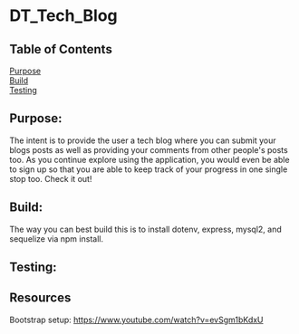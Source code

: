 # DT_Tech_Blog

## Table of Contents

[Purpose](#Purpose) <br>
[Build](#Build) <br>
[Testing](#Testing) <br>

## Purpose:

The intent is to provide the user a tech blog where you can submit your blogs posts as well as providing your comments from other people's posts too. As you continue explore using the application, you would even be able to sign up so that you are able to keep track of your progress in one single stop too. Check it out! 

## Build:

The way you can best build this is to install dotenv, express, mysql2, and sequelize via npm install. 

## Testing:



## Resources

Bootstrap setup: https://www.youtube.com/watch?v=evSgm1bKdxU
<br>
